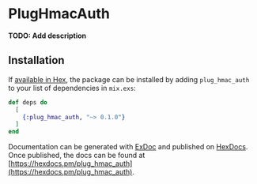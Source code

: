 # PlugHmacAuth

**TODO: Add description**

## Installation

If [available in Hex](https://hex.pm/docs/publish), the package can be installed
by adding `plug_hmac_auth` to your list of dependencies in `mix.exs`:

```elixir
def deps do
  [
    {:plug_hmac_auth, "~> 0.1.0"}
  ]
end
```

Documentation can be generated with [ExDoc](https://github.com/elixir-lang/ex_doc)
and published on [HexDocs](https://hexdocs.pm). Once published, the docs can
be found at [https://hexdocs.pm/plug_hmac_auth](https://hexdocs.pm/plug_hmac_auth).

